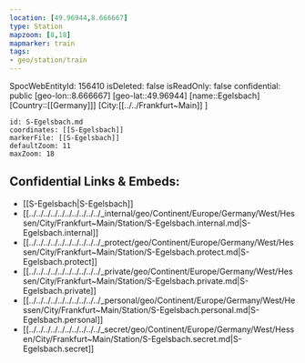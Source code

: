 ```yaml
---
location: [49.96944,8.666667]
type: Station 
mapzoom: [8,18] 
mapmarker: train 
tags:
- geo/station/train
---
```

SpocWebEntityId: 156410
isDeleted: false
isReadOnly: false
confidential: public
[geo-lon::8.666667]
[geo-lat::49.96944]
[name::Egelsbach]
[Country::[[Germany]]]
[City:[[../../Frankfurt~Main]] ]


```leaflet
id: S-Egelsbach.md
coordinates: [[S-Egelsbach]]
markerFile: [[S-Egelsbach]]
defaultZoom: 11 
maxZoom: 18
```


## Confidential Links & Embeds: 
- [[S-Egelsbach|S-Egelsbach]] 
- [[../../../../../../../../../../_internal/geo/Continent/Europe/Germany/West/Hessen/City/Frankfurt~Main/Station/S-Egelsbach.internal.md|S-Egelsbach.internal]] 
- [[../../../../../../../../../../_protect/geo/Continent/Europe/Germany/West/Hessen/City/Frankfurt~Main/Station/S-Egelsbach.protect.md|S-Egelsbach.protect]] 
- [[../../../../../../../../../../_private/geo/Continent/Europe/Germany/West/Hessen/City/Frankfurt~Main/Station/S-Egelsbach.private.md|S-Egelsbach.private]] 
- [[../../../../../../../../../../_personal/geo/Continent/Europe/Germany/West/Hessen/City/Frankfurt~Main/Station/S-Egelsbach.personal.md|S-Egelsbach.personal]] 
- [[../../../../../../../../../../_secret/geo/Continent/Europe/Germany/West/Hessen/City/Frankfurt~Main/Station/S-Egelsbach.secret.md|S-Egelsbach.secret]] 
